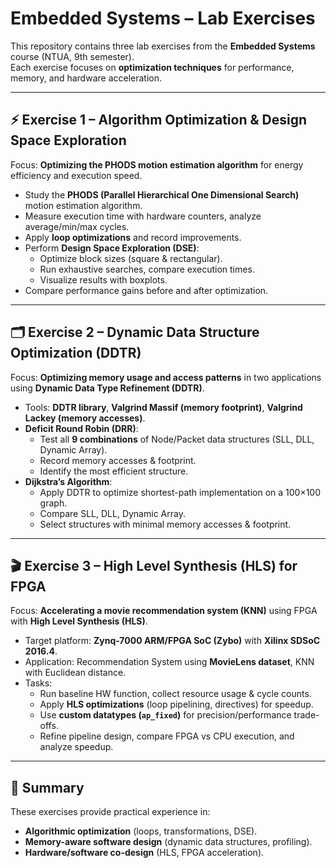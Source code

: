 # Embedded Systems – Lab Exercises  

This repository contains three lab exercises from the **Embedded Systems** course (NTUA, 9th semester).  
Each exercise focuses on **optimization techniques** for performance, memory, and hardware acceleration.  

---

## ⚡ Exercise 1 – Algorithm Optimization & Design Space Exploration  

Focus: **Optimizing the PHODS motion estimation algorithm** for energy efficiency and execution speed.  

- Study the **PHODS (Parallel Hierarchical One Dimensional Search)** motion estimation algorithm.  
- Measure execution time with hardware counters, analyze average/min/max cycles.  
- Apply **loop optimizations** and record improvements.  
- Perform **Design Space Exploration (DSE)**:  
  - Optimize block sizes (square & rectangular).  
  - Run exhaustive searches, compare execution times.  
  - Visualize results with boxplots.  
- Compare performance gains before and after optimization.  

---

## 🗂️ Exercise 2 – Dynamic Data Structure Optimization (DDTR)  

Focus: **Optimizing memory usage and access patterns** in two applications using **Dynamic Data Type Refinement (DDTR)**.  

- Tools: **DDTR library**, **Valgrind Massif (memory footprint)**, **Valgrind Lackey (memory accesses)**.  
- **Deficit Round Robin (DRR)**:  
  - Test all **9 combinations** of Node/Packet data structures (SLL, DLL, Dynamic Array).  
  - Record memory accesses & footprint.  
  - Identify the most efficient structure.  
- **Dijkstra’s Algorithm**:  
  - Apply DDTR to optimize shortest-path implementation on a 100×100 graph.  
  - Compare SLL, DLL, Dynamic Array.  
  - Select structures with minimal memory accesses & footprint.  

---

## 🎬 Exercise 3 – High Level Synthesis (HLS) for FPGA  

Focus: **Accelerating a movie recommendation system (KNN)** using FPGA with **High Level Synthesis (HLS)**.  

- Target platform: **Zynq-7000 ARM/FPGA SoC (Zybo)** with **Xilinx SDSoC 2016.4**.  
- Application: Recommendation System using **MovieLens dataset**, KNN with Euclidean distance.  
- Tasks:  
  - Run baseline HW function, collect resource usage & cycle counts.  
  - Apply **HLS optimizations** (loop pipelining, directives) for speedup.  
  - Use **custom datatypes (`ap_fixed`)** for precision/performance trade-offs.  
  - Refine pipeline design, compare FPGA vs CPU execution, and analyze speedup.  

---

## 📌 Summary  

These exercises provide practical experience in:  
- **Algorithmic optimization** (loops, transformations, DSE).  
- **Memory-aware software design** (dynamic data structures, profiling).  
- **Hardware/software co-design** (HLS, FPGA acceleration).  

